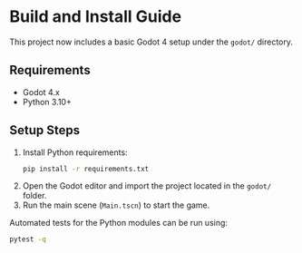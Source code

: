 # Build and Install Guide

This project now includes a basic Godot 4 setup under the `godot/` directory.

## Requirements
- Godot 4.x
- Python 3.10+

## Setup Steps
1. Install Python requirements:
   ```bash
   pip install -r requirements.txt
   ```
2. Open the Godot editor and import the project located in the `godot/` folder.
3. Run the main scene (`Main.tscn`) to start the game.

Automated tests for the Python modules can be run using:
```bash
pytest -q
```

